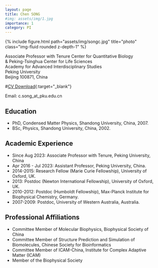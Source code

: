```yaml
---
layout: page
title: Chen SONG
#img: assets/img/1.jpg
importance: 1
category: PI
---
```


<div class="row">
    <div class="col-sm-4 mt-3 mt-md-0">
        {% include figure.html path="assets/img/songc.jpg" title="photo" class="img-fluid rounded z-depth-1" %}
    </div>
</div>

Associate Professor with Tenure
Center for Quantitative Biology  
& Peking-Tsinghua Center for Life Sciences  
Academy for Advanced Interdisciplinary Studies  
Peking University  
Beijing 100871, China

#[CV Download](/assets/pdf/CV_SongC.pdf){:target="_blank"}

Email: c.song_at_pku.edu.cn  

## Education

- PhD, Condensed Matter Physics, Shandong University, China, 2007.
- BSc, Physics, Shandong University, China, 2002.

## Academic Experience

- Since Aug 2023: Associate Professor with Tenure, Peking University, China
- Apr 2016 - Jul 2023: Assistant Professor, Peking University, China.
- 2014-2015: Research Fellow (Marie Curie Fellowship), University of Oxford, UK.
- 2013: Postdoc (Newton International Fellowship), University of Oxford, UK.
- 2010-2012: Postdoc (Humboldt Fellowship), Max-Planck Institute for Biophysical Chemistry, Germany.
- 2007-2009: Postdoc, University of Western Australia, Australia.

## Professional Affiliations

- Committee Member of Molecular Biophysics, Biophysical Society of China
- Committee Member of Structure Prediction and Simulation of Biomolecules, Chinese Society for Bioinformatics
- Committee Member of ICAM-China, Institute for Complex Adaptive Matter (ICAM)
- Member of the Biophysical Society
